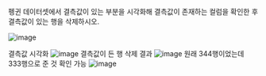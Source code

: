 펭귄 데이터셋에서 결측값이 있는 부분을 시각화해 결측값이 존재하는 컬럼을 확인한 후   
결측값이 있는 행을 삭제하시오.









![image](https://github.com/sejongsmarcle/2023_Autumn_DataAnalysisStudy/assets/128311918/00fde958-90e1-4d27-aa9d-a64393e2119e)

결측값 시각화
![image](https://github.com/sejongsmarcle/2023_Autumn_DataAnalysisStudy/assets/128311918/9fc06b8e-bb38-469c-89cc-86590d9c9277)
결측값이 든 행 삭제 결과
![image](https://github.com/sejongsmarcle/2023_Autumn_DataAnalysisStudy/assets/128311918/e6d5a121-491e-4bda-88b2-1954fe8dbd5e)
원래 344행이었는데 333행으로 준 것 확인 가능
![image](https://github.com/sejongsmarcle/2023_Autumn_DataAnalysisStudy/assets/128311918/68570437-1dcd-4c2d-ba39-6ff042fd9bc3)
